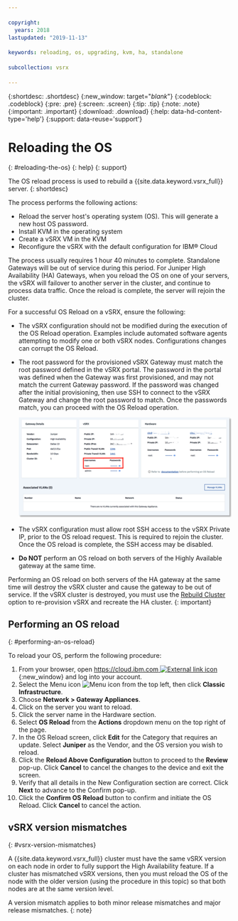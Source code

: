 ```yaml
---

copyright:
  years: 2018
lastupdated: "2019-11-13"

keywords: reloading, os, upgrading, kvm, ha, standalone

subcollection: vsrx

---
```


{:shortdesc: .shortdesc}
{:new_window: target="_blank_"}
{:codeblock: .codeblock}
{:pre: .pre}
{:screen: .screen}
{:tip: .tip}
{:note: .note}
{:important: .important}
{:download: .download}
{:help: data-hd-content-type='help'}
{:support: data-reuse='support'}

# Reloading the OS
{: #reloading-the-os}
{: help}
{: support}

The OS reload process is used to rebuild a {{site.data.keyword.vsrx_full}} server.
{: shortdesc}

The process performs the following actions:

* Reload the server host's operating system (OS). This will generate a new host OS password.
* Install KVM in the operating system
* Create a vSRX VM in the KVM
* Reconfigure the vSRX with the default configuration for IBM® Cloud

The process usually requires 1 hour 40 minutes to complete. Standalone Gateways will be out of service during this period. For Juniper High Availability (HA) Gateways, when you reload the OS on one of your servers, the vSRX will failover to another server in the cluster, and continue to process data traffic. Once the reload is complete, the server will rejoin the cluster.

For a successful OS Reload on a vSRX, ensure the following:

* The vSRX configuration should not be modified during the execution of the OS Reload operation. Examples include automated software agents attempting to modify one or both vSRX nodes. Configurations changes can corrupt the OS Reload.

* The root password for the provisioned vSRX Gateway must match the root password defined in the vSRX portal. The password in the portal was defined when the Gateway was first provisioned, and may not match the current Gateway password. If the password was changed after the initial provisioning, then use SSH to connect to the vSRX Gateway and change the root password to match. Once the passwords match, you can proceed with the OS Reload operation.

  ![vSRX Password](images/gw-vsrx-password.png "vSRX Password")

* The vSRX configuration must allow root SSH access to the vSRX Private IP, prior to the OS reload request. This is required to rejoin the cluster. Once the OS reload is complete, the SSH access may be disabled.

* **Do NOT** perform an OS reload on both servers of the Highly Available gateway at the same time.

Performing an OS reload on both servers of the HA gateway at the same time will destroy the vSRX cluster and cause the gateway to be out of service. If the vSRX cluster is destroyed, you must use the [Rebuild Cluster](/docs/vsrx?topic=vsrx-rebuilding-an-ha-cluster) option to re-provision vSRX and recreate the HA cluster.
{: important}

## Performing an OS reload
{: #performing-an-os-reload}

To reload your OS, perform the following procedure:

1. From your browser, open [https://cloud.ibm.com ![External link icon](../../icons/launch-glyph.svg "External link icon")](https://cloud.ibm.com){:new_window} and log into your account.
2. Select the Menu icon ![Menu icon](../../icons/icon_hamburger.svg) from the top left, then click **Classic Infrastructure**.
3. Choose **Network > Gateway Appliances**.
4. Click on the server you want to reload.
5. Click the server name in the Hardware section.
4. Select **OS Reload** from the **Actions** dropdown menu on the top right of the page.
5. In the OS Reload screen, click **Edit** for the Category that requires an update. Select **Juniper** as the Vendor, and the OS version you wish to reload.
6. Click the **Reload Above Configuration** button to proceed to the **Review** pop-up. Click **Cancel** to cancel the changes to the device and exit the screen.
7. Verify that all details in the New Configuration section are correct. Click **Next** to advance to the Confirm pop-up.
8. Click the **Confirm OS Reload** button to confirm and initiate the OS Reload. Click **Cancel** to cancel the action.

## vSRX version mismatches
{: #vsrx-version-mismatches}

A {{site.data.keyword.vsrx_full}} cluster must have the same vSRX version on each node in order to fully support the High Availability feature. If a cluster has mismatched vSRX versions, then you must reload the OS of the node with the older version (using the procedure in this topic) so that both nodes are at the same version level.

A version mismatch applies to both minor release mismatches and major release mismatches.
{: note}
